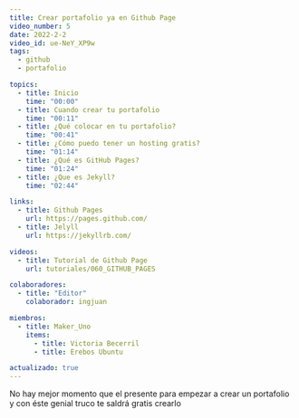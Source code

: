 ```yaml
---
title: Crear portafolio ya en Github Page
video_number: 5
date: 2022-2-2
video_id: ue-NeY_XP9w
tags:
  - github
  - portafolio

topics:
  - title: Inicio
    time: "00:00"
  - title: Cuando crear tu portafolio
    time: "00:11"
  - title: ¿Qué colocar en tu portafolio?
    time: "00:41"
  - title: ¿Cómo puedo tener un hosting gratis?
    time: "01:14"
  - title: ¿Qué es GitHub Pages?
    time: "01:24"
  - title: ¿Que es Jekyll?
    time: "02:44"

links:
  - title: Github Pages
    url: https://pages.github.com/
  - title: Jelyll
    url: https://jekyllrb.com/

videos:
  - title: Tutorial de Github Page
    url: tutoriales/060_GITHUB_PAGES

colaboradores:
  - title: "Editor"
    colaborador: ingjuan

miembros:
  - title: Maker_Uno
    items:
      - title: Victoria Becerril
      - title: Erebos Ubuntu

actualizado: true
---
```


No hay mejor momento que el presente para empezar a crear un portafolio y con éste genial truco te saldrá gratis crearlo
